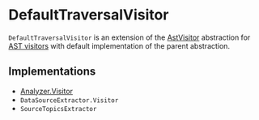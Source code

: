 # DefaultTraversalVisitor

`DefaultTraversalVisitor` is an extension of the [AstVisitor](AstVisitor.md) abstraction for [AST visitors](#implementations) with default implementation of the parent abstraction.

## Implementations

* [Analyzer.Visitor](../analyzer/Analyzer.Visitor.md)
* `DataSourceExtractor.Visitor`
* `SourceTopicsExtractor`
